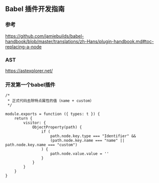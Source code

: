 ## Babel 插件开发指南

### 参考
https://github.com/jamiebuilds/babel-handbook/blob/master/translations/zh-Hans/plugin-handbook.md#toc-replacing-a-node

### AST

https://astexplorer.net/

### 开发第一个babel插件

```
/*
 * 正式代码去除特点属性的值（name + custom）
 */

module.exports = function ({ types: t }) {
    return {
        visitor: {
            ObjectProperty(path) {
                if (
                    path.node.key.type === "Identifier" &&
                    (path.node.key.name === "name" || path.node.key.name === "custom")
                ) {
                    path.node.value.value = ''
                }
            }
        }    
    }
}
```